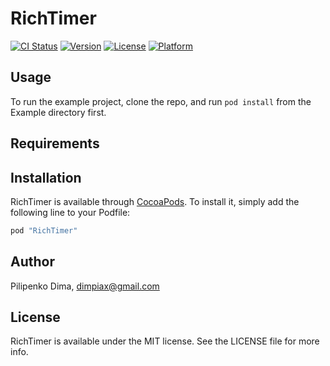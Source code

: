 # RichTimer

[![CI Status](http://img.shields.io/travis/dimpiax/RichTimer.svg?style=flat)](https://travis-ci.org/dimpiax/RichTimer)
[![Version](https://img.shields.io/cocoapods/v/RichTimer.svg?style=flat)](http://cocoapods.org/pods/RichTimer)
[![License](https://img.shields.io/cocoapods/l/RichTimer.svg?style=flat)](http://cocoapods.org/pods/RichTimer)
[![Platform](https://img.shields.io/cocoapods/p/RichTimer.svg?style=flat)](http://cocoapods.org/pods/RichTimer)

## Usage

To run the example project, clone the repo, and run `pod install` from the Example directory first.

## Requirements

## Installation

RichTimer is available through [CocoaPods](http://cocoapods.org). To install
it, simply add the following line to your Podfile:

```ruby
pod "RichTimer"
```

## Author

Pilipenko Dima, dimpiax@gmail.com

## License

RichTimer is available under the MIT license. See the LICENSE file for more info.
